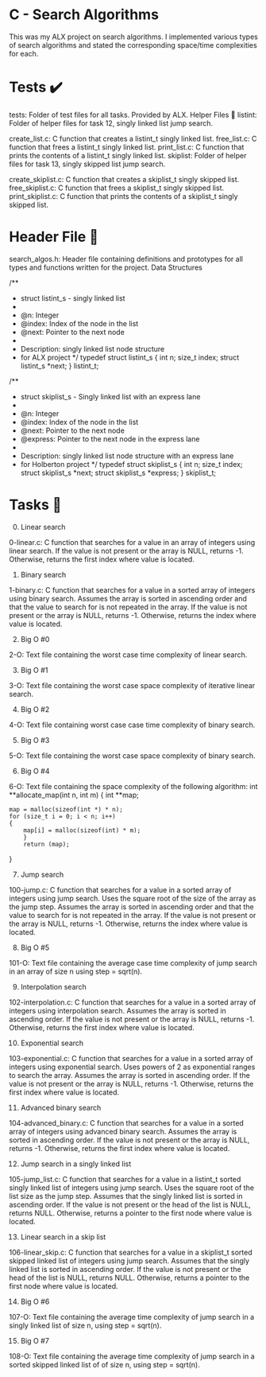 # C - Search Algorithms

This was my ALX project on search algorithms. I implemented various types of search algorithms and stated the corresponding space/time complexities for each.

# Tests ✔️
tests: Folder of test files for all tasks. Provided by ALX.
Helper Files 🙌
listint: Folder of helper files for task 12, singly linked list jump search.

create_list.c: C function that creates a listint_t singly linked list.
free_list.c: C function that frees a listint_t singly linked list.
print_list.c: C function that prints the contents of a listint_t singly linked list.
skiplist: Folder of helper files for task 13, singly skipped list jump search.

create_skiplist.c: C function that creates a skiplist_t singly skipped list.
free_skiplist.c: C function that frees a skiplist_t singly skipped list.
print_skiplist.c: C function that prints the contents of a skiplist_t singly skipped list.

# Header File 📁
search_algos.h: Header file containing definitions and prototypes for all types and functions written for the project.
Data Structures

/**
 * struct listint_s - singly linked list
 *
 * @n: Integer
 * @index: Index of the node in the list
 * @next: Pointer to the next node
 *
 * Description: singly linked list node structure
 * for ALX project
 */
typedef struct listint_s
{
    int n;
    size_t index;
    struct listint_s *next;
} listint_t;

/**
 * struct skiplist_s - Singly linked list with an express lane
 *
 * @n: Integer
 * @index: Index of the node in the list
 * @next: Pointer to the next node
 * @express: Pointer to the next node in the express lane
 *
 * Description: singly linked list node structure with an express lane
 * for Holberton project
 */
typedef struct skiplist_s
{
    int n;
    size_t index;
    struct skiplist_s *next;
    struct skiplist_s *express;
} skiplist_t;

# Tasks 📃

0. Linear search

0-linear.c: C function that searches for a value in an array of integers using linear search.
If the value is not present or the array is NULL, returns -1.
Otherwise, returns the first index where value is located.

1. Binary search

1-binary.c: C function that searches for a value in a sorted array of integers using binary search.
Assumes the array is sorted in ascending order and that the value to search for is not repeated in the array.
If the value is not present or the array is NULL, returns -1.
Otherwise, returns the index where value is located.

2. Big O #0

2-O: Text file containing the worst case time complexity of linear search.

3. Big O #1

3-O: Text file containing the worst case space complexity of iterative linear search.

4. Big O #2

4-O: Text file containing worst case case time complexity of binary search.

5. Big O #3

5-O: Text file containing the worst case space complexity of binary search.

6. Big O #4

6-O: Text file containing the space complexity of the following algorithm:
int **allocate_map(int n, int m)
{
    int **map;

    map = malloc(sizeof(int *) * n);
    for (size_t i = 0; i < n; i++)
    {
        map[i] = malloc(sizeof(int) * m);
		}
		return (map);
}

7. Jump search

100-jump.c: C function that searches for a value in a sorted array of integers using jump search.
Uses the square root of the size of the array as the jump step.
Assumes the array is sorted in ascending order and that the value to search for is not repeated in the array.
If the value is not present or the array is NULL, returns -1.
Otherwise, returns the index where value is located.

8. Big O #5

101-O: Text file containing the average case time complexity of jump search in an array of size n using step = sqrt(n).

9. Interpolation search

102-interpolation.c: C function that searches for a value in a sorted array of integers using interpolation search.
Assumes the array is sorted in ascending order.
If the value is not present or the array is NULL, returns -1.
Otherwise, returns the first index where value is located.

10. Exponential search

103-exponential.c: C function that searches for a value in a sorted array of integers using exponential search.
Uses powers of 2 as exponential ranges to search the array.
Assumes the array is sorted in ascending order.
If the value is not present or the array is NULL, returns -1.
Otherwise, returns the first index where value is located.

11. Advanced binary search

104-advanced_binary.c: C function that searches for a value in a sorted array of integers using advanced binary search.
Assumes the array is sorted in ascending order.
If the value is not present or the array is NULL, returns -1.
Otherwise, returns the first index where value is located.

12. Jump search in a singly linked list

105-jump_list.c: C function that searches for a value in a listint_t sorted singly linked list of integers using jump search.
Uses the square root of the list size as the jump step.
Assumes that the singly linked list is sorted in ascending order.
If the value is not present or the head of the list is NULL, returns NULL.
Otherwise, returns a pointer to the first node where value is located.

13. Linear search in a skip list

106-linear_skip.c: C function that searches for a value in a skiplist_t sorted skipped linked list of integers using jump search.
Assumes that the singly linked list is sorted in ascending order.
If the value is not present or the head of the list is NULL, returns NULL.
Otherwise, returns a pointer to the first node where value is located.

14. Big O #6

107-O: Text file containing the average time complexity of jump search in a singly linked list of size n, using step = sqrt(n).

15. Big O #7

108-O: Text file containing the average time complexity of jump search in a sorted skipped linked list of of size n, using step = sqrt(n).
